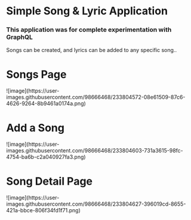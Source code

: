 <h1>Simple Song & Lyric Application</h1>



<h3>This application was for complete experimentation with GraphQL</h3>


<p>Songs can be created, and lyrics can be added to any specific song..</p>


<h1>Songs Page</h1>
![image](https://user-images.githubusercontent.com/98666468/233804572-08e61509-87c6-4626-9264-8b9461a0174a.png)


<h1>Add a Song</h1>
![image](https://user-images.githubusercontent.com/98666468/233804603-731a3615-98fc-4754-ba6b-c2a040927fa3.png)

<h1>Song Detail Page</h1>
![image](https://user-images.githubusercontent.com/98666468/233804627-396019cd-8655-421a-bbce-806f34fd1f71.png)




